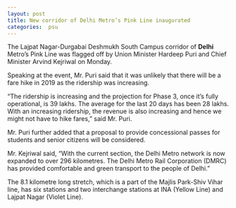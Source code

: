 ```yaml
---
layout: post
title: New corridor of Delhi Metro’s Pink Line inaugurated
categories:  psu 
---
```


The Lajpat Nagar-Durgabai Deshmukh South Campus corridor of **Delhi** Metro’s Pink Line was flagged off by Union Minister Hardeep Puri and Chief Minister Arvind Kejriwal on Monday.

Speaking at the event, Mr. Puri said that it was unlikely that there will be a fare hike in 2019 as the ridership was increasing.

“The ridership is increasing and the projection for Phase 3, once it’s fully operational, is 39 lakhs. The average for the last 20 days has been 28 lakhs. With an increasing ridership, the revenue is also increasing and hence we might not have to hike fares,” said Mr. Puri.

Mr. Puri further added that a proposal to provide concessional passes for students and senior citizens will be considered.

Mr. Kejriwal said, “With the current section, the Delhi Metro network is now expanded to over 296 kilometres. The Delhi Metro Rail Corporation (DMRC) has provided comfortable and green transport to the people of Delhi.”

The 8.1 kilometre long stretch, which is a part of the Majlis Park-Shiv Vihar line, has six stations and two interchange stations at INA (Yellow Line) and Lajpat Nagar (Violet Line).